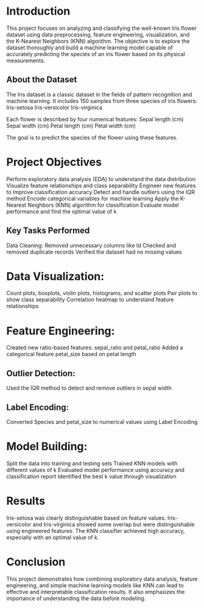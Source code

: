 # Introduction
This project focuses on analyzing and classifying the well-known Iris flower dataset using data preprocessing, feature engineering, visualization, and the K-Nearest Neighbors (KNN) algorithm. The objective is to explore the dataset thoroughly and build a machine learning model capable of accurately predicting the species of an iris flower based on its physical measurements.

## About the Dataset
The Iris dataset is a classic dataset in the fields of pattern recognition and machine learning. It includes 150 samples from three species of iris flowers:
Iris-setosa
Iris-versicolor
Iris-virginica

Each flower is described by four numerical features:
Sepal length (cm)
Sepal width (cm)
Petal length (cm)
Petal width (cm)

The goal is to predict the species of the flower using these features.

# Project Objectives
Perform exploratory data analysis (EDA) to understand the data distribution
Visualize feature relationships and class separability
Engineer new features to improve classification accuracy
Detect and handle outliers using the IQR method
Encode categorical variables for machine learning
Apply the K-Nearest Neighbors (KNN) algorithm for classification
Evaluate model performance and find the optimal value of k

## Key Tasks Performed
Data Cleaning: Removed unnecessary columns like Id
Checked and removed duplicate records
Verified the dataset had no missing values

# Data Visualization:
Count plots, boxplots, violin plots, histograms, and scatter plots
Pair plots to show class separability
Correlation heatmap to understand feature relationships

# Feature Engineering:
Created new ratio-based features: sepal_ratio and petal_ratio
Added a categorical feature petal_size based on petal length
## Outlier Detection:
Used the IQR method to detect and remove outliers in sepal width
## Label Encoding:
Converted Species and petal_size to numerical values using Label Encoding

# Model Building:
Split the data into training and testing sets
Trained KNN models with different values of k
Evaluated model performance using accuracy and classification report
Identified the best k value through visualization

# Results
Iris-setosa was clearly distinguishable based on feature values.
Iris-versicolor and Iris-virginica showed some overlap but were distinguishable using engineered features.
The KNN classifier achieved high accuracy, especially with an optimal value of k.

# Conclusion
This project demonstrates how combining exploratory data analysis, feature engineering, and simple machine learning models like KNN can lead to effective and interpretable classification results. It also emphasizes the importance of understanding the data before modeling.

